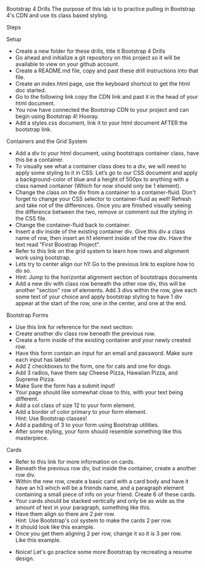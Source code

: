 Bootstrap 4 Drills
The purpose of this lab is to practice pulling in Bootstrap 4's CDN and use its class based styling.

Steps

Setup
<ul>
  <li>Create a new folder for these drills, title it Bootstrap 4 Drills</li>
<li>Go ahead and initialize a git repository on this project so it will be available to view on your github account.</li>
<li>Create a README.md file, copy and past these drill instructions into that file.</li>
<li>Create an index.html page, use the keyboard shortcut to get the html doc started.</li>
<li>Go to the following link copy the CDN link and past it in the head of your html document.</li>
<li>You now have connected the Bootstrap CDN to your project and can begin using Bootstrap 4! Hooray.</li>
<li>Add a styles.css document, link it to your html document AFTER the bootstrap link.</li>
</ul>

Containers and the Grid System
<ul>
<li>Add a div to your html document, using bootstraps container class, have this be a container.</li>
<li>To visually see what a container class does to a div, we will need to apply some styling to it in CSS. Let’s go to our CSS document and apply a background-color of blue and a height of 500px to anything with a class named container (Which for now should only be 1 element).</li>
<li>Change the class on the div from a container to a container-fluid. Don't forget to change your CSS selector to container-fluid as well! Refresh and take not of the differences. Once you are finished visually seeing the difference between the two, remove or comment out the styling in the CSS file.
<li>Change the container-fluid back to container.</li>
<li>Insert a div inside of the existing container div. Give this div a class name of row, then insert an h1 element inside of the row div. Have the text read “First Boostrap Project”.</li>
<li>Refer to this link on the grid system to learn how rows and alignment work using bootstrap.</li>
<li>Lets try to center align our h1! Go to the previous link to explore how to do so.</li>
<li>Hint: Jump to the horizontal alignment section of bootstraps documents</li>
<li>Add a new div with class row beneath the other row div, this will be another "section" row of elements. Add 3 divs within the row, give each some text of your choice and apply bootstrap styling to have 1 div appear at the start of the row, one in the center, and one at the end.</li>
</ul>
Bootstrap Forms
<ul>
<li>Use this link for reference for the next section:</li>
<li>Create another div class row beneath the previous row.</li>
<li>Create a form inside of the existing container and your newly created row.</li>
<li>Have this form contain an input for an email and password. Make sure each input has labels!</li>
<li>Add 2 checkboxes to the form, one for cats and one for dogs.</li>
<li>Add 3 radios, have them say Cheese Pizza, Hawaiian Pizza, and Supreme Pizza.</li>
<li>Make Sure the form has a submit input!</li>
<li>Your page should like somewhat close to this, with your text being different.</li>
<li>Add a col class of size 12 to your form element.</li>
<li>Add a border of color primary to your form element.</li>
Hint: Use Bootstrap classes!
<li>Add a padding of 3 to your form using Bootstrap utilities.</li>
<li>After some styling, your form should resemble something like this masterpiece.</li>
</ul>

Cards
<ul>
<li>Refer to this link for more information on cards.</li>
<li>Beneath the previous row div, but inside the container, create a another row div.</li>
<li>Within the new row, create a basic card with a card body and have it have an h3 which will be a friends name, and a paragraph element containing a small piece of info on your friend. Create 6 of these cards.</li>
<li>Your cards should be stacked vertically and only be as wide as the amount of text in your paragraph, something like this.
<li>Have them align so there are 2 per row.</li>
Hint: Use Bootstrap's col system to make the cards 2 per row.
<li>It should look like this example. </li>
<li>Once you get them aligning 2 per row, change it so it is 3 per row. </li>
Like this example.
	</ul>

<ul><li>Noice! Let's go practice some more Bootstrap by recreating a resume design.</li></ul>
